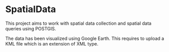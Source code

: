 # SpatialData

This project aims to work with spatial data collection and spatial data queries using POSTGIS.

The data has been visualized using Google Earth. This requires to upload a KML file which is an extension of XML type. 
